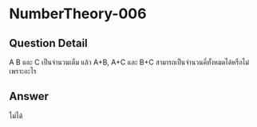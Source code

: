 # NumberTheory-006
## Question Detail
A B และ C เป็นจำนวนเต็ม แล้ว A+B, A+C และ B+C สามารถเป็นจำนวนคี่ทั้งหมดได้หรือไม่ เพราะอะไร

## Answer
ไม่ได้
